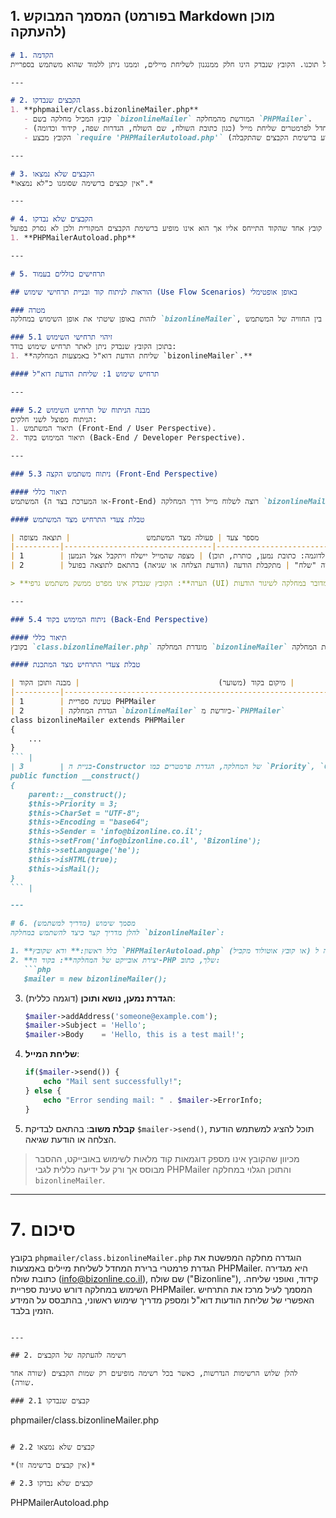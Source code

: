 ## 1. המסמך המבוקש (בפורמט Markdown מוכן להעתקה)

```md
# 1. הקדמה
המסמך הנוכחי נכתב במטרה לספק ניתוח מלא ומדויק של הקובץ הזמין, בהתבסס אך ורק על תוכנו. הקובץ שנבדק הינו חלק ממנגנון לשליחת מיילים, וממנו ניתן ללמוד שהוא משתמש בספריית PHPMailer כדי לשלוח הודעות דוא"ל בפורמט HTML, עם קידוד UTF-8 והגדרת שפה עברית. המסמך מפרט את מבנה הקובץ, הניתוח שלו, וכן תרחיש שימוש אפשרי.

---

# 2. הקבצים שנבדקו
1. **phpmailer/class.bizonlineMailer.php**  
   - קובץ המכיל מחלקה בשם `bizonlineMailer` המורשת מהמחלקה `PHPMailer`.
   - בקובץ מתבצעת הגדרת ברירת מחדל לפרמטרים שליחת מייל (כגון כתובת השולח, שם השולח, הגדרות שפה, קידוד וכדומה).
   - הקובץ מבצע `require 'PHPMailerAutoload.php'` (שאינו מופיע ברשימת הקבצים שהתקבלה), לצורך טעינת ספריית PHPMailer.

---

# 3. הקבצים שלא נמצאו
*אין קבצים ברשימה שסומנו כ"לא נמצאו".*

---

# 4. הקבצים שלא נבדקו
להלן קובץ אחד שהקוד התייחס אליו אך הוא אינו מופיע ברשימת הקבצים המקורית ולכן לא נסרק בפועל:
1. **PHPMailerAutoload.php**

---

# 5. תרחישים כוללים בעמוד

## הוראות לניתוח קוד ובניית תרחישי שימוש (Use Flow Scenarios) באופן אופטימלי

### מטרה
לזהות באופן שיטתי את אופן השימוש במחלקה `bizonlineMailer`, כפי שמשתמע מהקובץ שנסרק. תוך שמירה על הפרדה בין החוויה של המשתמש (Front-End / User Perspective) לבין המימוש הטכני והלוגיקה (Back-End / Developer Perspective).

### 5.1 זיהוי תרחישי השימוש
בתוכן הקובץ שנבדק ניתן לאתר תרחיש שימוש בודד:  
1. **שליחת הודעת דוא"ל באמצעות המחלקה `bizonlineMailer`.**

#### תרחיש שימוש 1: שליחת הודעת דוא"ל

---

### 5.2 מבנה הניתוח של תרחיש השימוש
הניתוח מפוצל לשני חלקים:  
1. תיאור המשתמש (Front-End / User Perspective).  
2. תיאור המימוש בקוד (Back-End / Developer Perspective).

---

### 5.3 ניתוח משתמש הקצה (Front-End Perspective)

#### תיאור כללי
המשתמש (או המערכת בצד ה-Front-End) רוצה לשלוח מייל דרך המחלקה `bizonlineMailer`. מבחינת המשתמש, הפעולה מסתכמת בהפעלת פונקציה או קריאה למנגנון השליחה, תוך ציפייה לקבלת הודעה שנשלחה בהצלחה ליעד הרצוי.

#### טבלת צעדי התרחיש מצד המשתמש

| מספר צעד | פעולה מצד המשתמש                 | תוצאה מצופה                           |
|----------|---------------------------------|---------------------------------------|
| 1        | מזין/מגדיר פרטי מייל לשליחה (לדוגמה: כתובת נמען, כותרת, תוכן) | מצפה שהמייל יישלח ויתקבל אצל הנמען   |
| 2        | לוחץ על כפתור / מפעיל פונקציה "שלח" | מתקבלת הודעה (הודעת הצלחה או שגיאה) בהתאם לתוצאה בפועל |

> **הערה**: הקובץ שנבדק אינו מפרט ממשק משתמש גרפי (UI) או תהליך לחיצה בפועל; הטבלה נובעת מההיגיון הכללי של שליחת מייל, בהתבסס על העובדה שמדובר במחלקה לשיגור הודעות.

---

### 5.4 ניתוח המימוש בקוד (Back-End Perspective)

#### תיאור כללי
בקובץ `class.bizonlineMailer.php` מוגדרת המחלקה `bizonlineMailer` אשר יורשת את המחלקה `PHPMailer`. בעת יצירת אובייקט ממחלקה זו, מוגדרים פרמטרי שליחה (כתובת השולח, שם השולח, אופי הקידוד וכו'). כדי להשתמש במחלקה זו, יש לוודא שקובץ `PHPMailerAutoload.php` (או מנגנון טעינת PHPMailer) קיים ונגיש, שכן יש קריאה ל-`require 'PHPMailerAutoload.php'`.

#### טבלת צעדי התרחיש מצד המתכנת

| מספר צעד | לוגיקה טכנית                                                                                               | מיקום בקוד (משוער)                               | מבנה ותוכן הקוד                                                                   |
|----------|-----------------------------------------------------------------------------------------------------------|---------------------------------------------------|------------------------------------------------------------------------------------|
| 1        | טעינת ספריית PHPMailer                                                                                   | שורה 2 (`require 'PHPMailerAutoload.php'`)       | `require 'PHPMailerAutoload.php';`                                                |
| 2        | הגדרת המחלקה `bizonlineMailer` כיורשת מ-`PHPMailer`                                                       | שורה 4 (`class bizonlineMailer extends PHPMailer`) | ```php
class bizonlineMailer extends PHPMailer
{
    ...
}
``` |
| 3        | בניית ה-Constructor של המחלקה, הגדרת פרמטרים כמו `Priority`, `CharSet`, `Encoding`, `Sender`, `setFrom`, `setLanguage`, `isHTML`, `isMail` | שורות 6–16 (`public function __construct() {...}`)| ```php
public function __construct()
{
    parent::__construct();
    $this->Priority = 3;
    $this->CharSet = "UTF-8";
    $this->Encoding = "base64";
    $this->Sender = 'info@bizonline.co.il';
    $this->setFrom('info@bizonline.co.il', 'Bizonline');
    $this->setLanguage('he');
    $this->isHTML(true);
    $this->isMail();
}
``` |

---

# 6. מסמך שימוש (מדריך למשתמש)
להלן מדריך קצר כיצד להשתמש במחלקה `bizonlineMailer`:

1. **כלל ראשון:** ודא שקובץ `PHPMailerAutoload.php` (או קובץ אוטולוד מקביל) קיים וזמין בנתיב הנכון, כך שהקריאה ל-`require 'PHPMailerAutoload.php'` תצליח.
2. **יצירת אובייקט של המחלקה**: בקוד ה-PHP שלך, כתוב:
   ```php
   $mailer = new bizonlineMailer();
   ```
3. **הגדרת נמען, נושא ותוכן** (דוגמה כללית):
   ```php
   $mailer->addAddress('someone@example.com');
   $mailer->Subject = 'Hello';
   $mailer->Body    = 'Hello, this is a test mail!';
   ```
4. **שליחת המייל**:
   ```php
   if($mailer->send()) {
       echo "Mail sent successfully!";
   } else {
       echo "Error sending mail: " . $mailer->ErrorInfo;
   }
   ```
5. **קבלת משוב**: בהתאם לבדיקת `$mailer->send()`, תוכל להציג למשתמש הודעת הצלחה או הודעת שגיאה.

> מכיוון שהקובץ אינו מספק דוגמאות קוד מלאות לשימוש באובייקט, ההסבר מבוסס אך ורק על ידיעה כללית לגבי PHPMailer והתוכן הגלוי במחלקה `bizonlineMailer`.

---

# 7. סיכום
בקובץ `phpmailer/class.bizonlineMailer.php` הוגדרה מחלקה המפשטת את הגדרת פרמטרי ברירת המחדל לשליחת מיילים באמצעות PHPMailer. היא מגדירה כתובת שולח (info@bizonline.co.il), שם שולח ("Bizonline"), קידוד, ואופני שליחה. השימוש במחלקה דורש טעינת ספריית PHPMailer. המסמך לעיל מרכז את התרחיש האפשרי של שליחת הודעות דוא"ל ומספק מדריך שימוש ראשוני, בהתבסס על המידע הזמין בלבד.
```

---

## 2. רשימה להעתקה של הקבצים

להלן שלוש הרשימות הנדרשות, כאשר בכל רשימה מופיעים רק שמות הקבצים (שורה אחר שורה).

### 2.1 קבצים שנבדקו
```
phpmailer/class.bizonlineMailer.php
```

# 2.2 קבצים שלא נמצאו
```
```
*(אין קבצים ברשימה זו)*

# 2.3 קבצים שלא נבדקו
```
PHPMailerAutoload.php
```
